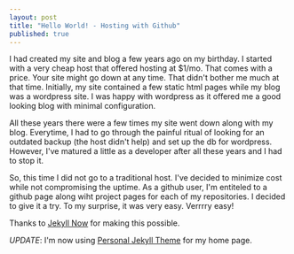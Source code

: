 ```yaml
---
layout: post
title: "Hello World! - Hosting with Github"
published: true
---
```



I had created my site and blog a few years ago on my birthday. I started with a very cheap host that offered hosting at $1/mo. That comes with a price. Your site might go down at any time. That didn't bother me much at that time. Initially, my site contained a few static html pages while my blog was a wordpress site. I was happy with wordpress as it offered me a good looking blog with minimal configuration.

All these years there were a few times my site went down along with my blog. Everytime, I had to go through the painful ritual of looking for an outdated backup (the host didn't help) and set up the db for wordpress. However, I've matured a little as a developer after all these years and I had to stop it. 

So, this time I did not go to a traditional host. I've decided to minimize cost while not compromising the uptime. As a github user, I'm entiteled to a github page along wiht project pages for each of my repositories. I decided to give it a try. To my surprise, it was very easy. Verrrry easy!

Thanks to [Jekyll Now](https://github.com/barryclark/jekyll-now) for making this possible.

*UPDATE*: I'm now using [Personal Jekyll Theme](https://github.com/PanosSakkos/personal-jekyll-theme) for my home page.
